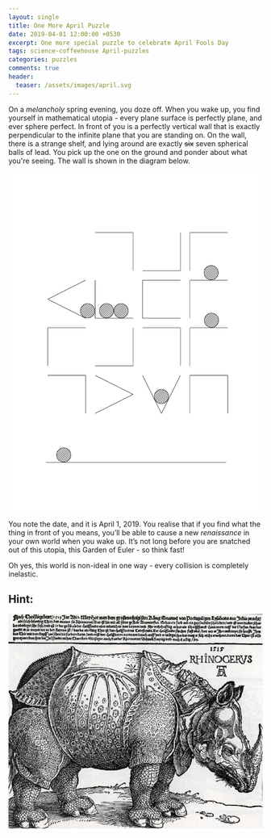 ```yaml
---
layout: single
title: One More April Puzzle
date: 2019-04-01 12:00:00 +0530
excerpt: One more special puzzle to celebrate April Fools Day
tags: science-coffeehouse April-puzzles
categories: puzzles
comments: true
header:
  teaser: /assets/images/april.svg
---
```

On a *melancholy* spring evening, you doze off. When you wake up, you find yourself in mathematical utopia - every plane surface is perfectly plane, and ever sphere perfect. In front of you is a perfectly vertical wall that is exactly perpendicular to the infinite plane that you are standing on. On the wall, there is a strange shelf, and lying around are exactly <del>six</del> seven spherical balls of lead. You pick up the one on the ground and ponder about what you're seeing. The wall is shown in the diagram below.

![](/assets/images/april.svg)

You note the date, and it is April 1, 2019. You realise that if you find what the thing in front of you means, you’ll be able to cause a new *renaissance* in your own world when you wake up. It’s not long before you are snatched out of this utopia, this Garden of Euler - so think fast!

Oh yes, this world is non-ideal in one way - every collision is completely inelastic.

## Hint:

![](/assets/images/rhino.png)